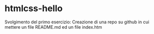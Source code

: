 # htmlcss-hello
Svolgimento del primo esercizio: Creazione di una repo su github in cui mettere un file README.md ed un file index.htm